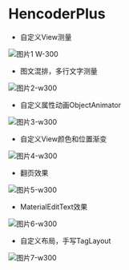 # HencoderPlus

- 自定义View测量

![图片1 W-300](images/img1.png)

- 图文混排，多行文字测量

![图片2-w300](images/img2.png)

- 自定义属性动画ObjectAnimator

![图片3-w300](images/img3.png)

- 自定义View颜色和位置渐变

![图片4-w300](images/img4.gif)

- 翻页效果

![图片5-w300](images/img5.gif)

- MaterialEditText效果

![图片6-w300](images/img6.gif)

- 自定义布局，手写TagLayout

![图片7-w300](images/img7.png)